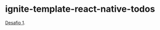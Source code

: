 # ignite-template-react-native-todos

[Desafio 1](https://www.notion.so/Desafio-01-Conceitos-do-React-Native-424de969f3274ed5b9b49534b288a04d).
